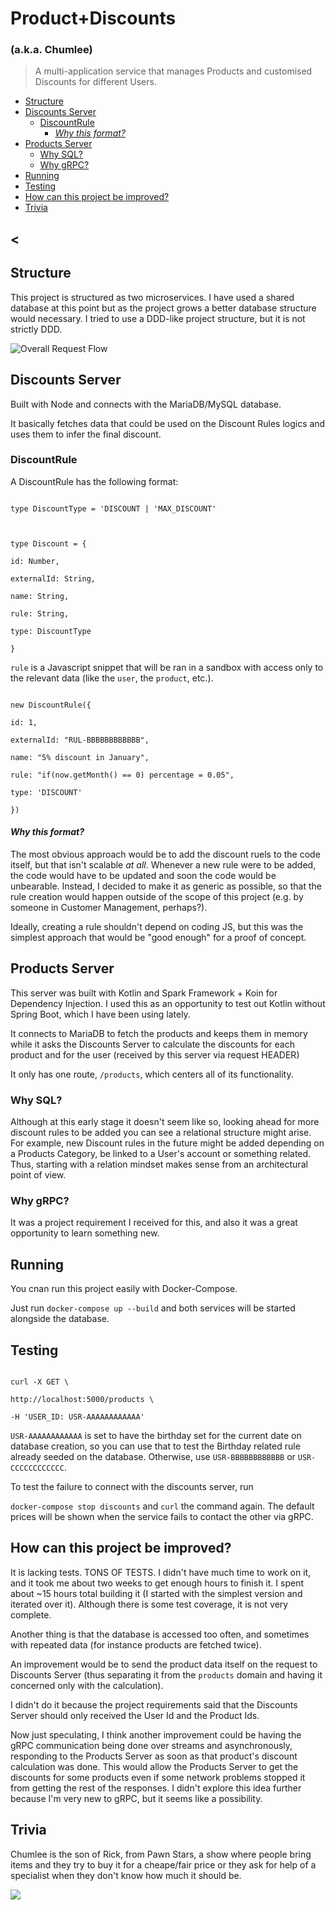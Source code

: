 # Product+Discounts

### (a.k.a. Chumlee)

> A multi-application service that manages Products and customised Discounts for different Users.

  * [Structure](#structure)
  * [Discounts Server](#discounts-server)
    + [DiscountRule](#discountrule)
      - [*Why this format?*](#-why-this-format--)
  * [Products Server](#products-server)
    + [Why SQL?](#why-sql-)
    + [Why gRPC?](#why-grpc-)
  * [Running](#running)
  * [Testing](#testing)
  * [How can this project be improved?](#how-can-this-project-be-improved-)
  * [Trivia](#trivia)

<
----------

  
  

## Structure

This project is structured as two microservices. I have used a shared database at this point but as the project grows a better database structure would necessary. I tried to use a DDD-like project structure, but it is not strictly DDD.

  

![Overall Request Flow ](https://i.imgur.com/bulZWEu.png)

  

## Discounts Server

Built with Node and connects with the MariaDB/MySQL database.

It basically fetches data that could be used on the Discount Rules logics and uses them to infer the final discount.

### DiscountRule

A DiscountRule has the following format:

```

type DiscountType = 'DISCOUNT | 'MAX_DISCOUNT'

  

type Discount = {

id: Number,

externalId: String,

name: String,

rule: String,

type: DiscountType

}

```

  

`rule` is a Javascript snippet that will be ran in a sandbox with access only to the relevant data (like the `user`, the `product`, etc.).

  

```

new DiscountRule({

id: 1,

externalId: "RUL-BBBBBBBBBBBB",

name: "5% discount in January",

rule: "if(now.getMonth() == 0) percentage = 0.05",

type: 'DISCOUNT'

})

```

#### *Why this format?*

The most obvious approach would be to add the discount ruels to the code itself, but that isn't scalable _at all_. Whenever a new rule were to be added, the code would have to be updated and soon the code would be unbearable. Instead, I decided to make it as generic as possible, so that the rule creation would happen outside of the scope of this project (e.g. by someone in Customer Management, perhaps?).

Ideally, creating a rule shouldn't depend on coding JS, but this was the simplest approach that would be "good enough" for a proof of concept.

  

## Products Server

This server was built with Kotlin and Spark Framework + Koin for Dependency Injection. I used this as an opportunity to test out Kotlin without Spring Boot, which I have been using lately.

It connects to MariaDB to fetch the products and keeps them in memory while it asks the Discounts Server to calculate the discounts for each product and for the user (received by this server via request HEADER)

It only has one route, `/products`, which centers all of its functionality.

  

### Why SQL?

Although at this early stage it doesn't seem like so, looking ahead for more discount rules to be added you can see a relational structure might arise. For example, new Discount rules in the future might be added depending on a Products Category, be linked to a User's account or something related. Thus, starting with a relation mindset makes sense from an architectural point of view.

  

### Why gRPC?

It was a project requirement I received for this, and also it was a great opportunity to learn something new.

  

## Running

You cnan run this project easily with Docker-Compose.

  

Just run `docker-compose up --build` and both services will be started alongside the database.

  

## Testing

```

curl -X GET \

http://localhost:5000/products \

-H 'USER_ID: USR-AAAAAAAAAAAA'

```

`USR-AAAAAAAAAAAA` is set to have the birthday set for the current date on database creation, so you can use that to test the Birthday related rule already seeded on the database. Otherwise, use `USR-BBBBBBBBBBBB` or `USR-CCCCCCCCCCCC`.

  

To test the failure to connect with the discounts server, run

`docker-compose stop discounts` and `curl` the command again. The default prices will be shown when the service fails to contact the other via gRPC.

  

## How can this project be improved?

It is lacking tests. TONS OF TESTS. I didn't have much time to work on it, and it took me about two weeks to get enough hours to finish it. I spent about ~15 hours total building it (I started with the simplest version and iterated over it). Although there is some test coverage, it is not very complete.

Another thing is that the database is accessed too often, and sometimes with repeated data (for instance products are fetched twice).

An improvement would be to send the product data itself on the request to Discounts Server (thus separating it from the `products` domain and having it concerned only with the calculation).

I didn't do it because the project requirements said that the Discounts Server should only received the User Id and the Product Ids.

  

Now just speculating, I think another improvement could be having the gRPC communication being done over streams and asynchronously, responding to the Products Server as soon as that product's discount calculation was done. This would allow the Products Server to get the discounts for some products even if some network problems stopped it from getting the rest of the responses. I didn't explore this idea further because I'm very new to gRPC, but it seems like a possibility.

  
  

## Trivia

Chumlee is the son of Rick, from Pawn Stars, a show where people bring items and they try to buy it for a cheape/fair price or they ask for help of a specialist when they don't know how much it should be.

![](https://i.imgur.com/dvA8rEa.jpg)
